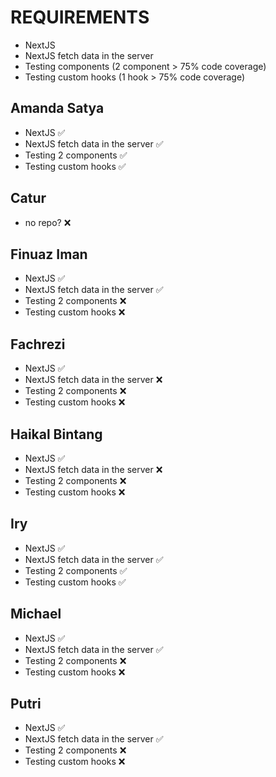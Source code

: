# REQUIREMENTS

- NextJS
- NextJS fetch data in the server
- Testing components (2 component > 75% code coverage)
- Testing custom hooks (1 hook > 75% code coverage)

## Amanda Satya

- NextJS ✅
- NextJS fetch data in the server ✅
- Testing 2 components ✅
- Testing custom hooks ✅

## Catur

- no repo? ❌

## Finuaz Iman

- NextJS ✅
- NextJS fetch data in the server ✅
- Testing 2 components ❌
- Testing custom hooks ❌

## Fachrezi

- NextJS ✅
- NextJS fetch data in the server ❌
- Testing 2 components ❌
- Testing custom hooks ❌

## Haikal Bintang

- NextJS ✅
- NextJS fetch data in the server ❌
- Testing 2 components ❌
- Testing custom hooks ❌

## Iry

- NextJS ✅
- NextJS fetch data in the server ✅
- Testing 2 components ✅
- Testing custom hooks ✅

## Michael

- NextJS ✅
- NextJS fetch data in the server ✅
- Testing 2 components ❌
- Testing custom hooks ❌

## Putri

- NextJS ✅
- NextJS fetch data in the server ✅
- Testing 2 components ❌
- Testing custom hooks ❌
